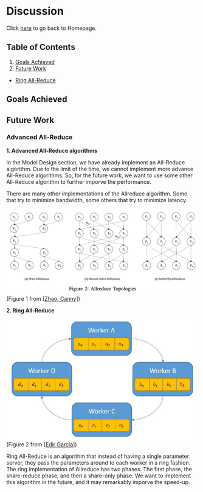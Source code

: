 # Discussion

Click <a href="https://yanlitao.github.io/fastDP/">here</a> to go back to Homepage.

## Table of Contents
1. [Goals Achieved](#goals-achieved)
2. [Future Work](#future-work)
  * [Ring All-Reduce](#ring-all-reduce)

## Goals Achieved

## Future Work

### Advanced All-Reduce

**1. Advanced All-Reduce algorithms**

In the Model Design section, we have already implement an All-Reduce algorithm. Due to the limit of the time, we cannot implement more advance All-Reduce algorithms. So, for the future work, we want to use some other All-Reduce algorithm to further imporve the performance. 

There are many other implementations of the Allreduce algorithm. Some that try to minimize bandwidth, some others that try to minimize latency. 

![allreduce](allreduce.png) (Figure 1 from [[Zhao, Canny]](https://arxiv.org/abs/1312.3020))

**2. Ring All-Reduce**

![Ring-allreduce](ring-allreduce.jpg) (Figure 2 from [[Edir Garcia]](https://towardsdatascience.com/visual-intuition-on-ring-allreduce-for-distributed-deep-learning-d1f34b4911da))

Ring All-Reduce is an algorithm that instead of having a single parameter server, they pass the parameters around to each worker in a ring fashion. The ring implementation of Allreduce has two phases. The first phase, the share-reduce phase, and then a share-only phase. We want to implement this algorithm in the future, and it may remarkably imporve the speed-up.
